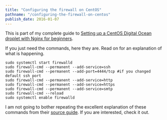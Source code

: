 ```yaml
---
title: "Configuring the firewall on CentOS"
pathname: "/configuring-the-firewall-on-centos"
publish_date: 2016-01-07
---
```


This is part of my complete guide to [Setting up a CentOS Digital Ocean droplet with Nginx for beginners](/digital-ocean-for-beginners).

If you just need the commands, here they are. Read on for an explanation of what is happening.

    sudo systemctl start firewalld
    sudo firewall-cmd --permanent --add-service=ssh
    sudo firewall-cmd --permanent --add-port=4444/tcp #if you changed default ssh port
    sudo firewall-cmd --permanent --add-service=http
    sudo firewall-cmd --permanent --add-service=https
    sudo firewall-cmd --permanent --add-service=smtp
    sudo firewall-cmd --reload
    sudo systemctl enable firewalld
    

I am not going to bother repeating the excellent explanation of these commands from their [source guide](https://www.digitalocean.com/community/tutorials/additional-recommended-steps-for-new-centos-7-servers). If you are interested, check it out.
